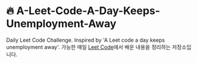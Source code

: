 # 🔥 A-Leet-Code-A-Day-Keeps-Unemployment-Away
Daily Leet Code Challenge. Inspired by 'A Leet code a day keeps unemployment away'.
가능한 매일 [Leet Code](https://leetcode.com/)에서 배운 내용을 정리하는 저장소입니다.
